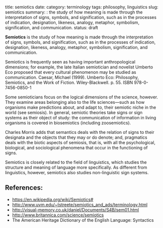 title: semiotics
date:
category: terminology
tags: philosophy, linguistics
slug: semiotics
summary: : the study of how meaning is made through the interpretation of signs, symbols, and signification, such as in the processes of indication, designation, likeness, analogy, metaphor, symbolism, signification, and communication.
status: draft

<!--
icon: file-code-o
summary: 
-->
<!--
layout: post
title:  semiotics
date:   2005-01-01 09:29:01
categories: terminology
tags: philosophy, linguistics
permalink: /semiotics/
published: false
-->

**Semiotics** is the study of how meaning is made through the interpretation of signs, symbols, and signification, such as in the processes of indication, designation, likeness, analogy, metaphor, symbolism, signification, and communication.

Semiotics is frequently seen as having important anthropological dimensions; for example, the late Italian semiotician and novelist Umberto Eco proposed that every cultural phenomenon may be studied as communication.
<ref>Caesar, Michael (1999). Umberto Eco: Philosophy, Semiotics, and the Work of Fiction. Wiley-Blackwell. p. 55. ISBN 978-0-7456-0850-1 </ref>

Some semioticians focus on the logical dimensions of the science, however. They examine areas belonging also to the life sciences—such as how organisms make predictions about, and adapt to, their semiotic niche in the world (see semiosis). In general, semiotic theories take signs or sign systems as their object of study: the communication of information in living organisms is covered in biosemiotics (including zoosemiotics).


Charles Morris adds that semantics deals with the relation of signs to their designata and the objects that they may or do denote; and, pragmatics deals with the biotic aspects of semiosis, that is, with all the psychological, biological, and sociological phenomena that occur in the functioning of signs.

Semiotics is closely related to the field of linguistics, which studies the structure and meaning of language more specifically. As different from linguistics, however, semiotics also studies non-linguistic sign systems.


<!--

Definition
Apart from the prefix “ic,” used to turn adjectives into nouns, the Oxford English Dictionary online gives no etymology for the word “semiotics” leading one to believe that the word itself has not changed over time. What has changed, as illustrated by the two definitions of the OED, is the meaning of the word. From the original definition of “the branch of medical science relating to the interpretation of symptoms” to its more familiar use as, “the science of communication studied through the interpretation of signs and symbols as they operate in various fields, esp. language,” (Semiotics, 2010) is the evolution of a concept.

It is therefore possible to conceive of a science which studies the role of signs as part of social life. It would form part of social psychology, and hence of general psychology. We shall call it semiology (from the Greek semeion, ‘sign’). It would investigate the nature of signs and the laws governing them. Since it does not yet exist, one cannot say for certain that it will exist. But it has a right to exist, a place ready for it in advance. (Saussure, 1986; pp. 15-16, emphasis original)

The above quote recognizably from Saussure’s Course in General Linguistics which debuted in 1916 defends Saussure’s title as “the father of semiotics.” Given the fact that Saussure himself did a great deal to establish the field of semiotics, with his explication on the nature of signs and sign systems in the appendix to General Linguistics, his expressed doubt earlier in the text seems more than a little ironic.

Another quote from a founding semiotician will shed light on why an encyclopedic entry of this sort is so difficult to write, “Semiotic has for its goal a general theory of signs in all their forms and manifestations, whether in animals or men, whether normal or pathological, whether linguistic or nonlinguistic, whether personal or social. Semiotic is thus an interdisciplinary enterprise” (Morris, 1964; p.1). Morris’ definition is broader in scope than the definition provided by the OED. However, for the purpose of this entry semiotics will be explored in a way that lines up more closely with the OED’s definition than that of the semiotician. That is, this entry will attempt to illustrate the difference between Saussure and Peirce’s conception of sign systems and then comment on Barthes and Silverstein to to provide the reader with an idea of the evolution of the concept of semiotics as it applies to the discipline of communication from its inception to the present.[[#_ftn1|[1]]]

Within the field of semiotics there are two foundational questions. First, what is a sign? Second, how are signs used? This second question opens the way to the idea of sign systems, communities of sign-users, and has been responsible for much of the proliferation of scholarship collected under the heading of semiotics. However, the first question must be answered before scholars are able to move to the second. Many theorists have attempted to answer this first question but there are two preeminent scholars whose work stands above the rest and to which other scholars keep turning time and time again.

One of these scholars is, of course, Ferdinand Saussure. In the appendix to General Linguistics Saussure lays out his basic ideas of the nature of signs and sign systems. According to Saussure there are two general principles governing the use of signs: the sign is arbitrary and signs have a linear character, meaning they occupy a space and time and that occupation can only be measured in one direction. From these two general principles Saussure develops the ideas of the variability and invariability of signs. Signs are invariable because of their arbitrary nature and the complexity of sign systems. The fact that any language will be made up of almost innumerable signs and that these signs interact in complex ways, relying on their relations with other signs to construct meaning, are Saussure’s second and third reasons for arguing that signs are invariable. The fourth reason, to which Saussure ascribes the most importance, is that collective inertia protects individual signs from change. Saussure allows that there can be changes between the sign and the signified and these changes, which can be documented but not observed, are the evolution of language. Thus, Saussure conceives of an interaction between a sign system and a sign-using community taking place over time (Saussure, 1964; pp. 70-78). For a complete list of Saussure's work and related readings, see page 267 through 271 of The Cambridge Companion to Saussure (2004).


Classification of Signs (Peirce)
Charles Peirce focused on the nature of signs to create an elegant way of classifying signs. Peirce has three divisions of signs each of which has three sub-categories. The first division of signs refers to properties of the signs themselves and includes the following:
qualisign (a quality which is a sign),
sinsign (an actual thing which is a sign); and
legisign (a law, usually established by human consensus, which is a sign).

The second division of signs refers to how a sign relates to its object and includes the following:
icon (a sign which is like the object or is used as a sign for the object),
index (a sign for an object because it is actually affected by that object), and
symbol (a sign for an object because a law connects them).

The third division refers to how signs relate to their interpretant and includes the following:
rheme (a sign which represents a possible object),
a dicent sign (a sign for an actually existent object), and
an argument (a sign of law) (Peirce, 1955; pp. 101-109).

According to Peirce, there are ten possible classifications of these signs. The restriction to ten follows from the fact that combinations of categories are based of the relationship of sign, object, and interpretant (Tejera, 1988; p. 18). Whereas Saussure never lets the reader forget the relation between a sign and a sign-user, one gets the sense that Peirce’s classification, except for the signs that depend on law (sign user consensus), would be much the same without a sign user.

In the seminal 1977 piece “Rhetoric of the Image,” Roland Barthes, inspired by Saussure, analyzes the uses of signs within an advertisement for an Italian food products. Barthes identifies three types of messages within the print advertisement under consideration: a linguistic message, denoted message, and connoted message. The linguistic message can serve either the purpose of anchoring (guiding perception) or relay (conveying messages not to be found in the image itself) (Barthes, 1985; 196-198).

According to Barthes, “the denoted images naturalizes the symbolic message” (Barthes, p. 201) meaning that, though there is an image presented, there is no code inherent in the image and so the image itself seems natural and without code. The connoted message exists in an almost symbiotic relationship with the denoted image. The connoted image is full of meaning from the sources of metonymy and ideology. This meaning is both expressed in the image and brought to the image by the viewer. While the connoted image conveys a message the denoted image makes that message seem natural (Barthes, 202-204). While Barthes analysis itself is fascinating it is the application of Saussurean semiotics to an the image that is really worthwhile. For instance, his definition of the connoted image echoes the fundamental interplay between sign and sign user in Saussure’s semiotics.

Though Michael Silverstein never references Peirce in his analysis of language and culture in which he argues that certain speech acts are the only form of culture that evokes symbolism (1976, p. 220) a reader would be hard pressed to make sense of Silverstein’s definitions referential and non-referential index without first encountering Peirce. Although this piece is not strictly Peircean, Silverstein’s classification of speech acts according to index, function, and meta-pragmatics has a love of order not uncharacteristic of Peirce. However, Silverstein brilliantly applies the ideas of index and reference to speech acts to delineate the difference between culture in language and in speech. By applying semiotic principles to the study of culture in away that is not classifiable strictly in the usual terms of structuralism or post-structuralism or linguistic Silverstein creates an interesting new place for semiotics within communicative, linguistic, and cultural studies[[#_msocom_2|[NO2]]] .

The discussion of semiotics branches into the discussion of polysemy, which occurs when multiple sign users interpret signs to have multiple "meanings" or "senses" that create ambiguity of understanding (Paulin, 7). Though polysemy has a rich history in semantic studies, it also plays a role in cultural studies that examine texts such as film and television shows for the signs put on display. Polysemy as a research approach acknowledges the subjectivity of the researcher and does not make attempts to establish the formal or official meaning of signs for all sign users.


Minor revision: Lindsay Anderson (August 2012).

References
Barthes, R. (1977) Rhetoric of the image. In R. Innis (Ed.), Semiotics: An introductory anthology (190-205). Bloomington, IN: Indiana University Press.

Morris, C. (1964). Beranek, L., & Jakobson, R., & Locke, W. (Eds.), Signification and Significance. Cambridge, MA: The M.I.T. Press.

Paulin, C., & Bejoint, H. (2008). Introduction. Lexis: E-Journal in English Lexicology. Retrieved from:
http://screcherche.univ-lyon3.fr/lexis/IMG/pdf/Lexis_1.pdf

Peirce, C. S. (1955). Logic as semiotic: The theory of signs. In Buchler, J. (Ed.), Philosophical Writings of Peirce. (Chapter seven). New York: Dover.

Saussure, F. (1986). Bally, C., & Sechehaye, A., & Riedlinger, A. (Eds.), Course in general linguistics. (R. Harris, Trans.). La Salle, IL: Open Court.

Semiotics. (2010). In Oxford English Dictionary online. Retrieved from http://dictionary.oed.com.proxy2.library.uiuc.edu/cgi/entry/50219526?single=1&query_type=word&queryword=semiotics&first=1&max_to_show=10

Silverstein, M. (1976). Shifteres, linguistic categories, and cultural description. In Basso, K. H. & Selby. H. A. (Eds.) Meaning in Anthropology (187-221). Albuquerque: University of New Mexico Press.

Tejera, V. (1988). Semiotics from Peirce to Barthes. Leiden, The Netherlands: E. J. Brill.

Works by Saussure and further reading. (2004). Sanders, C. (Ed.), The Cambridge Companion to Saussure. Cambridge, England: Cambridge University Press.

[[#_ftnref|[1]]] Semiotics, as a method of study, has produced fascinating scholarship from fields as disparate as evolutionary biology and literary criticism. Much to the author’s regret it is simply impossible to give an exhaustive exploration of the diverse scholarship collected under the title of semiotics. Daniel Chandler’s online resource is an excellent hypertext source which allows the interested reader to get a feel for the diversity of the scholarship influenced by semiotics both within and outside the discipline of communication.


-->



<!--

http://csmt.uchicago.edu/glossary2004/semiotics.htm

semiotics

What is semiotics in light of today’s theories of media? Instead of asking ‘what semiotics means in today’s media study,’ this opening question reveal the complexity and ambiguity of how semiotics and the generation of meaning are deployed in contemporary theories of media. Semiotics, the term itself directs to complex theories of signs and/or an array of disciplines mostly pertaining to logic, linguistics, and representational art, is used as a theoretical and/or analytical tool for contemporary media studies. Today, the problem of using semiotics as theoretical/analytical tool for media studies is that the term itself has aroused debates on its linguistic and non-linguistic natures in relation to its usage in media studies. This theoretical skepticism of semiotics echoes the debate on “Word and Image” within media studies, which denotes the over-generalization on medium specificity and purity. On one hand, there are optimistic art historians such as Mieke Bal and Norman Bryson who think semiotics’s transdisciplinary nature is the answer to avoiding the privileging of language when conducting cross-disciplinary studies. [1] On the other hand, scholars challenge semiotics’ potential in achieving “neutrality in the metalanguages of representation.” [2] Since this entry is meant to be an introductory reference for the term ‘semiotics,’ I will try to point out the key traits in the terms’ historical usage, its innate oscillation between linguistic and non-linguistic, and some theoretical usage it has laid for studies of representations with understandable abbreviation. 

By tracing the early appearance of the term ‘semiotics,’ the labor already points to the term’s interdisciplinary nature. According to the Oxford English Dictionary (OED), semiotics concerns with 1) “the branch of medical science relating to the interpretation of symptoms” and 2) “the science of communication studied through the interpretation of signs and symbols as they operate in various fields, esp. language.” [3] OED’s first traceable appearance of the term is in early Enlightenment physician and philosopher Henry Stubbe’s The Plus ultra reduced to a nonplus, or a specimen of some animadversions upon the Plus ultra of Mr. Glanvill (1670), which indicates that semiotics is “method of curing, and tried…medicines.” [4] However, at this stage, the terms ‘semiotics’ and ‘semiotic’ [3] (i.e. without the ‘s’) are interchangeable, and while both terms have their implication about the medical study of symptoms, ‘semiotic’ points to the study of signs when it appears in John Locke’s An essay concerning humane understanding (1690) to indicate “the Doctrine of Signs.” [5] While this early account of semiotic(s) already shows the dual genealogies—that of medical symptom and doctrine of signs—the contemporary usage nevertheless continues the term’s dual pedigrees. 

The contemporary usage of the term is the pedigree of semiotics and semiology, or the American and European traditions about theories of sign and how meaning is generated in relation to signs. Two founders of major contemporary sign theories are the American logician/philosopher Charles Sanders Peirce (C.S. Peirce, 1839-1914) and the Swiss linguist Ferdinand de Saussure (1857-1913). Each places different focuses on how meaning is produced by signs, and both, with their successors, have their oscillations between the semiotic/semiology’s linguistic and nonlinguistic implications. [5] 

C.S. Peirce [6] uses the term semiotic as a synonym for logic, which is the name for the “formal, doctrine of signs”. [7] For Peirce, semiotics is composed of triadic structures, which in terms conveys the interdependent relationships between elements of triads. Peirce’s semiotics is foremost composed by sign-interpretant-object triadic relations. 


[8]

A sign, said Peirce, is “something which stands to somebody for something in some respect or capacity.” [9] The sign creates another sign in the mind of that ‘somebody,’ and this another sign is the interpretant of the first sign. Interpretant is not a person; rather, it is somehow similar to Saussure’s signified, i.e. interpretant is the mental concept elicited in somebody’s mind. The object is the something that the sign stands for, or the external reality of the sign. SCHOOL (sign) may refer to the physical buildings in which student learns (object), but SCHOOL may not be the sign if it does not cause a mental concept (interpretant) when the person perceives SCHOOL. One very important note on Peirce’s semiotic is that even though I use SCHOOL as an example for a sign, Peirce’s triadic sign structure does not limit to linguistic tradition. In fact, Peirce’s semiotic, and later in Nelson Goodman’s Languages of Art [10], may be seen as an early account on what W. J. T. Mitchell proposes as the “pictorial turn” on the history of philosophy because their semiotics draws largely on nonlinguistic sign system and, contrary to Saussure, do not assume that “language is paradigmatic for meaning.” [11] Instead, Peirce emphasizes the dynamic relations between sign, interpretant, and object, which lead to the process of signification, or semiosis. As Bal and Bryson indicates, “[semiosis] involves the production and the interpretation of signs, both equally fundamental …[and] provides a logical basis for a reader- or reception-oriented theory of art.” [12] Consequently, in light of semiosis, the generating of meanings is not the transmission of messages (which concerns with how messages transmit from sender to receiver), i.e. not as the linear model of how message is transmitted, but the structural model of how meaning is created. How meaning is generated therefore puts emphases on three aspects: the sign itself, the code or the systems into which signs are organized, and the context/culture into which these codes and signs operate. [13] 

Contemporary to Peirce but coming from the linguistic side, Ferdinand de Saussure uses the term semiology to describe the study of signs. In Course in General Linguistics Saussure writes, semiology is “a science which would study the life of signs within society… We call it semiology, from the Greek semeion (‘sign’).” [14] Similar to Peirce, Saussure’s model on sign is structural. However, unlike Peirce’s triadic structure, Saussure’s system of sign is dyadic. For Saussure, a sign is made up with two parts: the signified and the signifier. The signifier is the physical existence of the sign, and the signified is the mental concept of the sign as we perceive it. The classic example of the word ARBOR being the signifier and the signified is the mental concept appeared in the reader’s mind when the reader sees the ARBOR. Combining the physical word ARBOR and the mental-concept-in-reader’s-mind, we have a sign. Here, it is important to repeat that a sign always has two parts: the signifier and the signified. We could not say that ARBOR itself is a sign if the word does not elicit any mental concept in the beholder’s mind. Therefore, the relationship between the signified and the signifier is very important, yet arbitrary. To say that the relationship between the signified and the signifier is arbitrary is to say that the relationship is largely determined by the culture and/or context in which signs are used. Thus, for Saussure, in order to understand how language functions, we must “set to one side both the aspects of historical change within particular languages over time and actual utterances or performances of language in local situations.” [15]

While Saussure’s paradigm of sign is primarily linguistic, one of his successors, Roland Barthes takes a shift to include image in his system of signs when he employed the triadic structure of “Image-Music-Text,” which structurally echoes Aristotle’s melos-opsis-lexis and Peirce’s icon-index-symbol. At this, the seemingly distinctive linguistic/nonlinguistic paradigms in Saussure and Peirce seem to converge for a moment when the systems of sign are no longer separated by the paradigms of “word and image,” but at the same time a new divergence has appeared according to how signs are classified. While Barthes does not have an urgent agenda to press for medium specificity as Clement Greenberg has done, he tries to distinctly separate music, image, and text as belongs to separate sign systems. [16] However, as W.J.T. Mitchell argues in “Word and Image,” it is impossible to separate image and text when discussing the constructed relationship between representation and reality but rather to look at divides of mediums as symptoms of larger social constructs. [17] 

Recall that Peirce’s semiosis, or the process in which signs generate meaning, is a reader-oriented theory which depends largely on the context/culture. Peirce’s trichotomies of sign— icon-index-symbol— which is classified according to the degree of relation between the sign to object, [18] does provide more freedom than Barthes’ separation of medium according to form.



[19]

For instance, Rosalind Krauss’ influential essays on index and seventies’ American art not only provide an attempt to discuss Peirce’s emphasis that the real and existential relation between index and object is indispensable yet does not confine to reality, that the index and its meaning comes within the image itself. [20] 

In conclusion, contemporary theories of media utilizes semiotics as a tool, but it is still unsettled whether semiotics is a “neutral transdisciplinary theory” as Bal and Bryson have proposed, or as Mitchell have responded that semiotics is “a host of new figures or theoretical pictures that must themselves be interpreted.” [21] Perhaps this unsettlement will lead us to consider semiotics itself as a medium, in which the material practices generated by sign may produce a larger picture of the society. Until then, as W. J. T. Mitchell proposes, we might try to taxonomize different mediums according to their distinct sensory and semiotic ratios. [22] 




1. See Mieke Bal and Norman Bryson, "Semiotics and Art History," [http://links.jstor.org/sici?sici=0004 -3079%28199106% 2973%3A2%3C174% 3ASAAH%3E2.0.CO% 3B2-8]", Art Bulletin 73, no. 2 (Jun., 1991): 174-208, (accessed Feb., 2007). 

2. See W.J.T. Mitchell’s Picture Theory, (Chicago: The University of Chicago Press, 1994), especially the chapter “Beyond Comparison”, p.83-107, which addresses the visual and the verbal. 

3. “Semiotics [http://dictionary.oed.com/cgi/entry/ 50219526?single=1&query _type=word&queryword= semiotics&first=1&max _to_show=10]”, The Oxford English Dictionary Online, (accessed Jan. 2007). 

4. Ibid. 

5. “Semiotic [http://dictionary.oed.com/cgi/entry/ 50219524?single=1&query_type =word&queryword=semiotic&first =1&max_to_show=10]”, The Oxford English Dictionary Online, (accessed Jan. 2007). 

6. For a brief summary on how the theories of Peirce and de Saussure works in the realms of art, see “semiotics [http://www.groveart.com/shared/ views/article.html?from= search&session_search_id= 910441891&hitnum=1 §ion=art.077528]”, Grove Art Online [http://www.groveart.com/index.html], (accessed Feb. 2007). 

7. Peirce’s complex logical system of signs is out of the scope of this reference essay. However, for a systematic yet quick guide to how semiotic influence the so-called visual art, see Mieke Bal and Norman Bryson, "Semiotics and Art History [http://links.jstor.org/ sici?sici=0004- 3079%28199106 %2973%3A2%3C174% 3ASAAH%3E2.0. CO%3B2-8]", Art Bulletin 73, no. 2 (Jun., 1991): 174-208, (accessed Feb., 2007), especially section 4 (On Peirce, p188-191) and section 5 (on de Saussure, p.191-195). 

8. The original figure comes from John Fiske, Introduction to Communication Studies, Second Edition, (London and New York: Routledge, 1990), p.42. The figure was called “Peirce’s elements of meaning.” For purpose of coherence and clarity, I re-named the figure. 

9. See C. S. Peirce, "Logic as Semiotic: The Theory of Signs," in Philosophical Writings of Peirce, ed. by Justus Buchler, (New York: Dover Publications. INC), p.99. 

10. For a summary on Nelson Goodman and discussion on aesthetics, see “Goodman’s Aesthetics [http://plato.stanford.edu/ entries/goodman-aesthetics/]”, Stanford Encyclopedia of Philosophy [http://plato. stanford.edu/], (accessed Feb. 2007). 

11. The quote is from W.J.T. Mitchell’s “The Pictorial Turn” in Picture Theory, (Chicago: The University of Chicago Press, 1994), p.12. For a detailed discussion on the “pictorial turn,” see also “The Pictorial Turn” in Picture Theory, p.11-34. For discussions on Nelson Goodman’s theory of representation, see Mitchell’s “Realism, Irrealism, And Ideology: After Nelson Goodman,” also in Picture Theory, p. 345-362; also Mitchell’s “Pictures and Paragraphs: Nelson Goodman and the Grammar of Difference,” in Iconology (Chicago: The University of Chicago Press, 1986), p.53-47. 

12. Mieke Bal and Norman Bryson, "Semiotics and Art History [http://links.jstor.org/ sici?sici=0004-3079% 28199106% 2973%3A2%3C174% 3ASAAH%3E2. 0.CO%3B2-8]", p.188. 

13. Fiske, Introduction to Communication Studies, p.40. 

14. Ibid., p.51. 

15. Mieke Bal and Norman Bryson, "Semiotics and Art History [http://links.jstor.org/ sici?sici=0004-3079% 28199106%2973% 3A2%3C174% 3ASAAH%3E2.0.CO% 3B2-8]", p.191. 

16. For a summary on the triadic tradition, see Vanessa Chang “melos, opsis, lexis [http://csmt.uchicago.edu/glossary2004/ melosopsislexis.htm]”, The University of Chicago: Theories of Media: Keyword Glossary [http://csmt.uchicago.edu/ glossary2004/navigation.htm] (University of Chicago, 2004), (accessed Jan. 2007). 

17. See Mitchell’s "Word and Image" in Critical Terms for Art History. ed. Robert S. Nelson and Richard Shiff. (Chicago: The University of Chicago Press, 2003), p. 47-57. 

18. A more elaborated yet comprehensive entry on Peirce’s icon-index-symbol trichotomies can be found at the link provided in text. Drew Huening, “Symbol, Index, Icon [http://csmt.uchicago.edu/glossary2004/ navigation.htm]”, The University of Chicago: Theories of Media: Keyword Glossary [http://csmt.uchicago.edu/glossary2004/ navigation.htm] (University of Chicago, 2004), (accessed Jan. 2007). 

19. The original figure comes from John Fiske, Introduction to Communication Studies, p.47. The figure was called “Peirce’s categories of sign-types.” For purpose of coherence and clarity, I re-named the figure. 

20. Rosalind Krauss, “Notes on the Index: Seventies Art in America [http://links.jstor.org/ sici?sici=0162-2870% 28197721% 293%3C68% 3ANOTISA%3E2.0. CO%3B2-C]”, October, Vol.3. (Spring, 1977), p.68-81. “Notes on the Index: Seventies Art in America. Part 2 [http://links.jstor.org/sici? sici=0162-2870% 28197723%294% 3C58%3ANOTISA% 3E2.0.CO%3B2-6]”, October, Vol. 4. (Autumn, 1977), p. 58-67. 

21. Mitchell’s Picture Theory, p.15 note 10. 

22. See “Media Taxonomy Model [http://csmt.uchicago.edu/ projectstaxonomy.htm]” in Chicago School of Media Theory [http://csmt.uchicago.edu/ home.htm], (accessed Jan. 2007). 


“Media Taxonomy Model.” Chicago School of Media Theory. http://csmt.uchicago.edu/ projectstaxonomy.htm (accessed Jan, 2007). 

"Oxford English Dictionary." Oxford University Press. http://dictionary.oed.com/ (accessed Jan, 2007). 

“Stanford Encyclopedia of Philosophy.” Stanford University. http://plato.stanford.edu/ (accessed Jan, 2007) 

“The University of Chicago: Theories of Media: Keyword Glossary.” University of Chicago, 2004. http://csmt.uchicago.edu/glossary2004/ navigation.htm (accessed Jan, 2007). 

Bal, Mieke and Norman Bryson. "Semiotics and Art History." Art Bulletin 73, no. 2 (Jun., 1991): 174-208, http://links.jstor.org/sici? sici=0004-3079%28199106% 2973%3A2%3C174% 3ASAAH%3E2.0.CO%3B2-8 (accessed Feb., 2007). 

Borchert, Donald M. Editor in Chief, ed. Encyclopedia of Philosophy. 2nd ed. USA: Thomson Gale, 2006. 

Fiske, John. Introduction to Communication Studies. Second Edition ed. London and New York: Routledge, 1990. 

Krauss, Rosalind. “Notes on the Index: Seventies Art in America”, October, Vol.3. (Spring, 1977), p.68-81. http://links.jstor.org/sici? sici=0162-2870% 28197721%293% 3C68%3ANOTISA% 3E2.0.CO%3B2-C (accessed Feb, 2007). 

———. “Notes on the Index: Seventies Art in America. Part 2”, October, Vol. 4. (Autumn, 1977), p. 58-67. http://links.jstor.org/sici? sici=0162-2870% 28197723%294% 3C58%3ANOTISA% 3E2.0.CO%3B2-6 (accessed Feb, 2007). 

Mitchell, W. J. T. Picture Theory. Chicago: The University of Chicago Press, 1994. 

———. Iconology: Image, Text, Ideology. Chicago and London: The University of Chicago Press, 1986. 

———. "Word and Image." Critical Terms for Art History. ed. Robert S. Nelson and Richard Shiff. Chicago: The University of Chicago Press, 2003. pp. 47-57. 

Peirce, C. S. "Logic as Semiotic: The Theory of Signs." in Philosophical Writings of Peirce, edited by Justus Buchler, 98-115. New York: Dover Publiations. INC., . 

Petrilli, Susan and Augusto Ponzio. Semiotics Unbounded: Interpretive Routes through the Open Network of Signs. Toronto: University of Toronto Press incorporated, 2005. 

Watt, W. C. "Semiotics." Routledge Encyclopedia of Philosophy. http://www.rep.routledge.com/ article/U056 (accessed Jan, 2007). 

-->


<!--

Semiotic Terminology
 

Semiotics, or semiology, is the study of signs, symbols, and signification. It is the study of how meaning is created, not what it is. Below are some brief definitions of semiotic terms, beginning with the smallest unit of meaning and proceeding towards the larger and more complex:

Signifier: any material thing that signifies, e.g., words on a page, a facial expression, an image.

Signified: the concept that a signifier refers to.

Together, the signifier and signified make up the

Sign: the smallest unit of meaning. Anything that can be used to communicate (or to tell a lie).

Symbolic (arbitrary) signs: signs where the relation between signifier and signified is purely conventional and culturally specific, e.g., most words.

Iconic signs: signs where the signifier resembles the signified, e.g., a picture.

Indexical Signs: signs where the signifier is caused by the signified, e.g., smoke signifies fire.

Denotation: the most basic or literal meaning of a sign, e.g., the word "rose" signifies a particular kind of flower.

Connotation: the secondary, cultural meanings of signs; or "signifying signs," signs that are used as signifiers for a secondary meaning, e.g., the word "rose" signifies passion.

Metonymy: a kind of connotation where in one sign is substituted for another with which it is closely associated, as in the use of Washington for the United States government or of the sword for military power.

Synecdoche: a kind of connotation in which a part is used for the whole (as hand for sailor).

Collections of related connotations can be bound together either by

Paradigmatic relations: where signs get meaning from their association with other signs,

or by

Syntagmatic relations: where signs get meaning from their sequential order, e.g., grammar or the sequence of events that make up a story.

Myths: a combination of paradigms and syntagms that make up an oft-told story with elaborate cultural associations, e.g., the cowboy myth, the romance myth.

Codes: a combination of semiotic systems, a supersystem, that function as general maps of meaning, belief systems about oneself and others, which imply views and attitudes about how the world is and/or ought to be. Codes are where semiotics and social structure and values connect.

Ideologies: codes that reinforce or are congruent with structures of power. Ideology works largely by creating forms of "common sense," of the taken-for-granted in everyday life.

 
 

-->


## References:

* https://en.wikipedia.org/wiki/Semiotics#
* http://www.uvm.edu/~tstreete/semiotics_and_ads/terminology.html
* http://visual-memory.co.uk/daniel/Documents/S4B/sem01.html
* http://www.britannica.com/science/semiotics
* The American Heritage Dictionary of the English Language: Syntactics

